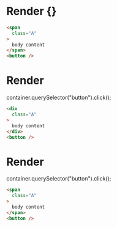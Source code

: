 # Render {}
```html
<span
  class="A"
>
  body content
</span>
<button />
```


# Render 
container.querySelector("button").click();

```html
<div
  class="A"
>
  body content
</div>
<button />
```


# Render 
container.querySelector("button").click();

```html
<span
  class="A"
>
  body content
</span>
<button />
```